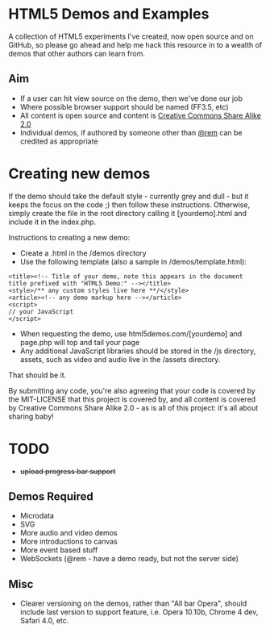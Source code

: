 # HTML5 Demos and Examples

A collection of HTML5 experiments I've created, now open source and on GitHub, so please go ahead and help me hack this resource in to a wealth of demos that other authors can learn from.

## Aim

* If a user can hit view source on the demo, then we've done our job
* Where possible browser support should be named (FF3.5, etc)
* All content is open source and content is [Creative Commons Share Alike 2.0](http://creativecommons.org/licenses/by-sa/2.0/uk/)
* Individual demos, if authored by someone other than [@rem](http://twitter.com) can be credited as appropriate

# Creating new demos

If the demo should take the default style - currently grey and dull - but it keeps the focus on the code ;) then follow these instructions. Otherwise, simply create the file in the root directory calling it [yourdemo].html and include it in the index.php.

Instructions to creating a new demo:

* Create a .html in the /demos directory
* Use the following template (also a sample in /demos/template.html):

<pre><code>&lt;title&gt;&lt;!-- Title of your demo, note this appears in the document title prefixed with &quot;HTML5 Demo:&quot; --&gt;&lt;/title&gt;
&lt;style&gt;/** any custom styles live here **/&lt;/style&gt;
&lt;article&gt;&lt;!-- any demo markup here --&gt;&lt;/article&gt;
&lt;script&gt;
// your JavaScript
&lt;/script&gt;</code></pre>

* When requesting the demo, use html5demos.com/[yourdemo] and page.php will top and tail your page
* Any additional JavaScript libraries should be stored in the /js directory, assets, such as video and audio live in the /assets directory.

That should be it. 

By submitting any code, you're also agreeing that your code is covered by the MIT-LICENSE that this project is covered by, and all content is covered by Creative Commons Share Alike 2.0 - as is all of this project: it's all about sharing baby!

# TODO

* ~~upload progress bar support~~

## Demos Required

* Microdata
* SVG
* More audio and video demos
* More introductions to canvas
* More event based stuff
* WebSockets (@rem - have a demo ready, but not the server side)

## Misc

* Clearer versioning on the demos, rather than "All bar Opera", should include last version to support feature, i.e. Opera 10.10b, Chrome 4 dev, Safari 4.0, etc.

